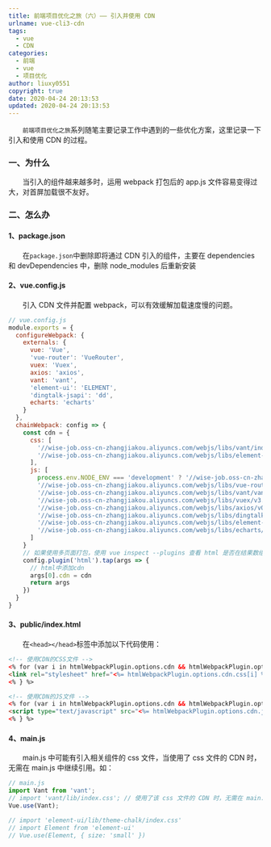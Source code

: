 ```yaml
---
title: 前端项目优化之旅（六）—— 引入并使用 CDN
urlname: vue-cli3-cdn
tags:
  - vue
  - CDN
categories:
  - 前端
  - vue
  - 项目优化
author: liuxy0551
copyright: true
date: 2020-04-24 20:13:53
updated: 2020-04-24 20:13:53
---
```


&emsp;&emsp;`前端项目优化之旅`系列随笔主要记录工作中遇到的一些优化方案，这里记录一下引入和使用 CDN 的过程。

<!--more-->


### 一、为什么

&emsp;&emsp;当引入的组件越来越多时，运用 webpack 打包后的 app.js 文件容易变得过大，对首屏加载很不友好。


### 二、怎么办

#### 1、package.json

&emsp;&emsp;在`package.json`中删除即将通过 CDN 引入的组件，主要在 dependencies 和 devDependencies 中，删除 node_modules 后重新安装

#### 2、vue.config.js

&emsp;&emsp;引入 CDN 文件并配置 webpack，可以有效缓解加载速度慢的问题。

```javascript
// vue.config.js
module.exports = {
  configureWebpack: {
    externals: {
      vue: 'Vue',
      'vue-router': 'VueRouter',
      vuex: 'Vuex',
      axios: 'axios',
      vant: 'vant',
      'element-ui': 'ELEMENT',
      'dingtalk-jsapi': 'dd',
      echarts: 'echarts'
    }
  },
  chainWebpack: config => {
    const cdn = {
      css: [
        '//wise-job.oss-cn-zhangjiakou.aliyuncs.com/webjs/libs/vant/index.css',
        '//wise-job.oss-cn-zhangjiakou.aliyuncs.com/webjs/libs/element-ui/element-ui-index.css'
      ],
      js: [
        process.env.NODE_ENV === 'development' ? '//wise-job.oss-cn-zhangjiakou.aliyuncs.com/webjs/libs/vue/v2.6.11.js' : '//wise-job.oss-cn-zhangjiakou.aliyuncs.com/webjs/libs/vue/v2.6.11.min.js',
        '//wise-job.oss-cn-zhangjiakou.aliyuncs.com/webjs/libs/vue-router/v3.1.6.min.js',
        '//wise-job.oss-cn-zhangjiakou.aliyuncs.com/webjs/libs/vant/vant.min.js',
        '//wise-job.oss-cn-zhangjiakou.aliyuncs.com/webjs/libs/vuex/v3.1.2.min.js',
        '//wise-job.oss-cn-zhangjiakou.aliyuncs.com/webjs/libs/axios/v0.19.2.min.js',
        '//wise-job.oss-cn-zhangjiakou.aliyuncs.com/webjs/libs/dingtalk-jsapi/dingtalk.open.js',
        '//wise-job.oss-cn-zhangjiakou.aliyuncs.com/webjs/libs/element-ui/index.js',
        '//wise-job.oss-cn-zhangjiakou.aliyuncs.com/webjs/libs/echarts/echarts.min.js'
      ]
    }
    // 如果使用多页面打包，使用 vue inspect --plugins 查看 html 是否在结果数组中
    config.plugin('html').tap(args => {
      // html中添加cdn
      args[0].cdn = cdn
      return args
    })
  }
}
```

#### 3、public/index.html

&emsp;&emsp;在`<head></head>`标签中添加以下代码使用：

``` html
<!-- 使用CDN的CSS文件 -->
<% for (var i in htmlWebpackPlugin.options.cdn && htmlWebpackPlugin.options.cdn.css) { %>
<link rel="stylesheet" href="<%= htmlWebpackPlugin.options.cdn.css[i] %>" />
<% } %>

<!-- 使用CDN的JS文件 -->
<% for (var i in htmlWebpackPlugin.options.cdn && htmlWebpackPlugin.options.cdn.js) { %>
<script type="text/javascript" src="<%= htmlWebpackPlugin.options.cdn.js[i] %>"></script>
<% } %>
```

#### 4、main.js

&emsp;&emsp;main.js 中可能有引入相关组件的 css 文件，当使用了 css 文件的 CDN 时，无需在 main.js 中继续引用。如：

```javascript
// main.js
import Vant from 'vant';
// import 'vant/lib/index.css'; // 使用了该 css 文件的 CDN 时，无需在 main.js 中引用
Vue.use(Vant);

// import 'element-ui/lib/theme-chalk/index.css'
// import Element from 'element-ui'
// Vue.use(Element, { size: 'small' })
```
